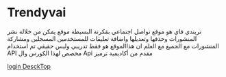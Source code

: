 # Trendyvai

 تريندي فاي هو موقع تواصل اجتماعي بقكرتة البسيطة 
 موقع يمكن من خلالة نشر المنشورات وحذفها وتعديلها واضافة تعليقات للمستخدمين المسجلين ومشاركة المنشورات مع الجميع 
 مع العلم ان هذاالموقع هو فقط تدريبي وليس حقيقي 
 تم استخدام API مخصص لهذا الكورس وال Api مقدم من أكاديمية ترميز 
 
 [login DesckTop](images/screenshots/logIn.png)